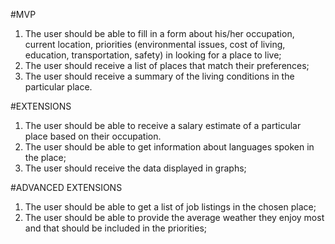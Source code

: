 #MVP
1. The user should be able to fill in a form about his/her occupation, current location, priorities (environmental issues, cost of living, education, transportation, safety) in looking for a place to live;
2. The user should receive a list of places that match their preferences;
3. The user should receive a summary of the living conditions in the particular place.

#EXTENSIONS
1. The user should be able to receive a salary estimate of a particular place based on their occupation.
2. The user should be able to get information about languages spoken in the place;
3. The user should receive the data displayed in graphs;

#ADVANCED EXTENSIONS
1. The user should be able to get a list of job listings in the chosen place;
2. The user should be able to provide the average weather they enjoy most and that should be included in the priorities;
